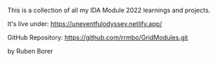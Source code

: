 
This is a collection of all my IDA Module 2022 learnings and projects.

It's live under: 
https://uneventfulodyssey.netlify.app/

GitHub Repository:
https://github.com/rrmbo/GridModules.git

by Ruben Borer